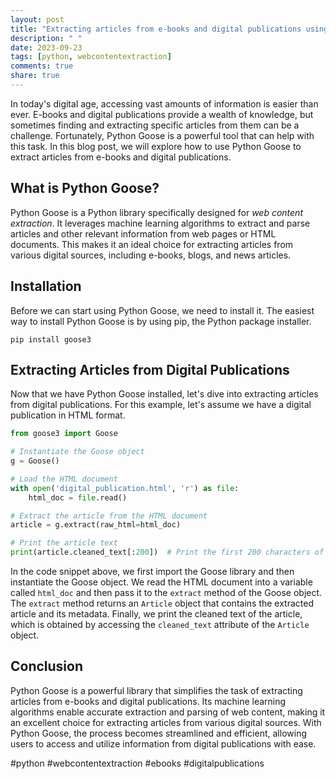 ```yaml
---
layout: post
title: "Extracting articles from e-books and digital publications using Python Goose"
description: " "
date: 2023-09-23
tags: [python, webcontentextraction]
comments: true
share: true
---
```


In today's digital age, accessing vast amounts of information is easier than ever. E-books and digital publications provide a wealth of knowledge, but sometimes finding and extracting specific articles from them can be a challenge. Fortunately, Python Goose is a powerful tool that can help with this task. In this blog post, we will explore how to use Python Goose to extract articles from e-books and digital publications.

## What is Python Goose?

Python Goose is a Python library specifically designed for *web content extraction*. It leverages machine learning algorithms to extract and parse articles and other relevant information from web pages or HTML documents. This makes it an ideal choice for extracting articles from various digital sources, including e-books, blogs, and news articles.

## Installation

Before we can start using Python Goose, we need to install it. The easiest way to install Python Goose is by using pip, the Python package installer.

```
pip install goose3
```

## Extracting Articles from Digital Publications

Now that we have Python Goose installed, let's dive into extracting articles from digital publications. For this example, let's assume we have a digital publication in HTML format.

```python
from goose3 import Goose

# Instantiate the Goose object
g = Goose()

# Load the HTML document
with open('digital_publication.html', 'r') as file:
    html_doc = file.read()

# Extract the article from the HTML document
article = g.extract(raw_html=html_doc)

# Print the article text
print(article.cleaned_text[:200])  # Print the first 200 characters of the article
```

In the code snippet above, we first import the Goose library and then instantiate the Goose object. We read the HTML document into a variable called `html_doc` and then pass it to the `extract` method of the Goose object. The `extract` method returns an `Article` object that contains the extracted article and its metadata. Finally, we print the cleaned text of the article, which is obtained by accessing the `cleaned_text` attribute of the `Article` object.

## Conclusion

Python Goose is a powerful library that simplifies the task of extracting articles from e-books and digital publications. Its machine learning algorithms enable accurate extraction and parsing of web content, making it an excellent choice for extracting articles from various digital sources. With Python Goose, the process becomes streamlined and efficient, allowing users to access and utilize information from digital publications with ease.

#python #webcontentextraction #ebooks #digitalpublications